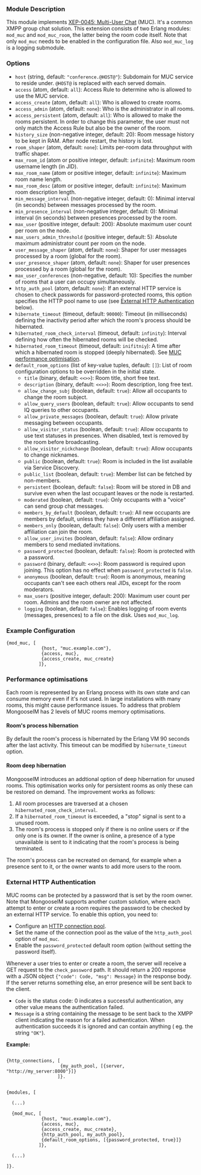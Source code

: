 ### Module Description
This module implements [XEP-0045: Multi-User Chat](http://xmpp.org/extensions/xep-0045.html) (MUC). 
It's a common XMPP group chat solution. 
This extension consists of two Erlang modules: `mod_muc` and `mod_muc_room`, the latter being the room code itself. 
Note that only `mod_muc` needs to be enabled in the configuration file. 
Also  `mod_muc_log` is a logging submodule.

### Options
* `host` (string, default: `"conference.@HOST@"`): Subdomain for MUC service to reside under. 
 `@HOST@` is replaced with each served domain.
* `access` (atom, default: `all`): Access Rule to determine who is allowed to use the MUC service.
* `access_create` (atom, default: `all`): Who is allowed to create rooms.
* `access_admin` (atom, default: `none`): Who is the administrator in all rooms.
* `access_persistent` (atom, default: `all`): Who is allowed to make the rooms persistent. 
 In order to change this parameter, the user must not only match the Access Rule but also be the owner of the room.
* `history_size` (non-negative integer, default: 20): Room message history to be kept in RAM. 
 After node restart, the history is lost.
* `room_shaper` (atom, default: `none`): Limits per-room data throughput with traffic shaper.
* `max_room_id` (atom or positive integer, default: `infinite`): Maximum room username length (in JID).
* `max_room_name` (atom or positive integer, default: `infinite`): Maximum room name length.
* `max_room_desc` (atom or positive integer, default: `infinite`): Maximum room description length.
* `min_message_interval` (non-negative integer, default: 0): Minimal interval (in seconds) between messages processed by the room.
* `min_presence_interval` (non-negative integer, default: 0): Minimal interval (in seconds) between presences processed by the room.
* `max_user` (positive integer, default: 200): Absolute maximum user count per room on the node.
* `max_users_admin_threshold` (positive integer, default: 5): Absolute maximum administrator count per room on the node.
* `user_message_shaper` (atom, default: `none`): Shaper for user messages processed by a room (global for the room).
* `user_presence_shaper` (atom, default: `none`): Shaper for user presences processed by a room (global for the room).
* `max_user_conferences` (non-negative, default: 10): Specifies the number of rooms that a user can occupy simultaneously.
* `http_auth_pool` (atom, default: `none`): If an external HTTP service is chosen to check passwords for password-protected rooms, this option specifies the HTTP pool name to use (see [External HTTP Authentication](#external-http-authentication) below).
* `hibernate_timeout` (timeout, default: `90000`): Timeout (in milliseconds) defining the inactivity period after which the room's process should be hibernated.
* `hibernated_room_check_interval` (timeout, default: `infinity`): Interval defining how often the hibernated rooms will be checked.
* `hibernated_room_timeout` (timeout, default: `inifitniy`): A time after which a hibernated room is stopped (deeply hibernated). 
 See [MUC performance optimisation](#performance-optimisations).
* `default_room_options` (list of key-value tuples, default: `[]`): List of room configuration options to be overridden in the initial state.
    * `title` (binary, default: `<<>>`): Room title, short free text.
    * `description` (binary, default: `<<>>`): Room description, long free text.
    * `allow_change_subj` (boolean, default: `true`): Allow all occupants to change the room subject.
    * `allow_query_users` (boolean, default: `true`): Allow occupants to send IQ queries to other occupants.
    * `allow_private_messages` (boolean, default: `true`): Allow private messaging between occupants.
    * `allow_visitor_status` (boolean, default: `true`): Allow occupants to use text statuses in presences. 
     When disabled, text is removed by the room before broadcasting.
    * `allow_visitor_nickchange` (boolean, default: `true`): Allow occupants to change nicknames.
    * `public` (boolean, default: `true`): Room is included in the list available via Service Discovery.
    * `public_list` (boolean, default: `true`): Member list can be fetched by non-members.
    * `persistent` (boolean, default: `false`): Room will be stored in DB and survive even when the last occupant leaves or the node is restarted.
    * `moderated` (boolean, default: `true`): Only occupants with a "voice" can send group chat messages.
    * `members_by_default` (boolean, default: `true`): All new occupants are members by default, unless they have a different affiliation assigned.
    * `members_only` (boolean, default: `false`): Only users with a member affiliation can join the room.
    * `allow_user_invites` (boolean, default: `false`): Allow ordinary members to send mediated invitations.
    * `password_protected` (boolean, default: `false`): Room is protected with a password.
    * `password` (binary, default: `<<>>`): Room password is required upon joining. 
     This option has no effect when `password_protected` is `false`.
    * `anonymous` (boolean, default: `true`): Room is anonymous, meaning occupants can't see each others real JIDs, except for the room moderators.
    * `max_users` (positive integer, default: 200): Maximum user count per room. 
     Admins and the room owner are not affected.
    * `logging` (boolean, default: `false`): Enables logging of room events (messages, presences) to a file on the disk. Uses `mod_muc_log`.


### Example Configuration
```
{mod_muc, [
             {host, "muc.example.com"},
             {access, muc},
             {access_create, muc_create}
            ]},
```

### Performance optimisations

Each room is represented by an Erlang process with its own state and can consume memory even if it's not used.
In large installations with many rooms, this might cause performance issues.
To address that problem MongooseIM has 2 levels of MUC rooms memory optimisations.

#### Room's process hibernation

By default the room's process is hibernated by the Erlang VM 90 seconds after the last activity.
This timeout can be modified by `hibernate_timeout` option.

#### Room deep hibernation

MongooseIM introduces an addtional option of deep hibernation for unused rooms.
This optimisation works only for persistent rooms as only these can be restored on demand.
The improvement works as follows:
1. All room processes are traversed at a chosen `hibernated_room_check_interval`.
1. If a `hibernated_room_timeout` is exceeded, a "stop" signal is sent to a unused room.
1. The room's process is stopped only if there is no online users or if the only one is its owner.
If the owner is online, a presence of a type unavailable is sent to it indicating that the room's process is being terminated.

The room's process can be recreated on demand, for example when a presence sent to it, or the owner wants to add more users to the room.

### External HTTP Authentication

MUC rooms can be protected by a password that is set by the room owner. 
Note that MongooseIM supports another custom solution, where each attempt to enter or create a room requires the password to be checked by an external HTTP service. 
To enable this option, you need to:

* Configure an [HTTP connection pool](../Advanced-configuration.md#outgoing-http-connections).
* Set the name of the connection pool as the value of the `http_auth_pool` option of `mod_muc`.
* Enable the `password_protected` default room option (without setting the password itself).

Whenever a user tries to enter or create a room, the server will receive a GET request to the `check_password` path. 
It should return a 200 response with a JSON object `{"code": Code, "msg": Message}` in the response body. 
If the server returns something else, an error presence will be sent back to the client.

* `Code` is the status code: 0 indicates a successful authentication, any other value means the authentication failed.
* `Message` is a string containing the message to be sent back to the XMPP client indicating the reason for a failed authentication. 
 When authentication succeeds it is ignored and can contain anything ( eg. the string `"OK"`).

**Example:**

```

{http_connections, [
                    {my_auth_pool, [{server, "http://my_server:8000"}]}
                   ]}.


{modules, [

  (...)

  {mod_muc, [
             {host, "muc.example.com"},
             {access, muc},
             {access_create, muc_create},
             {http_auth_pool, my_auth_pool},
             {default_room_options, [{password_protected, true}]}
            ]},

  (...)

]}.

```
